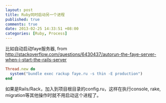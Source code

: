 ```yaml
---
layout: post
title: Ruby同时启动另一个进程
published: true
comments: true
date: 2013-02-25 14:33:51 +08:00
categories: [Ruby, Process]
---
```



比如自动启动faye服务器, from http://stackoverflow.com/questions/6430437/autorun-the-faye-server-when-i-start-the-rails-server

```ruby
Thread.new do
  system("bundle exec rackup faye.ru -s thin -E production")
end
```

如果是Rails/Rack，加入到项目根目录的config.ru，这样在执行console, rake, migration等其他操作时就不用启动这个进程了。
